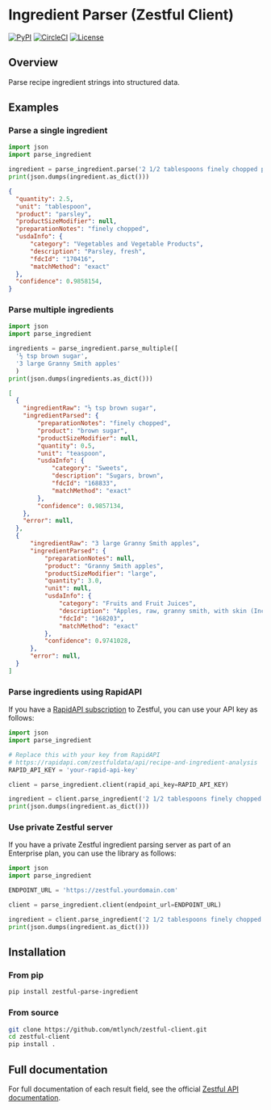 # Ingredient Parser (Zestful Client)

[![PyPI](https://img.shields.io/pypi/v/zestful-parse-ingredient)](https://pypi.org/project/zestful-parse-ingredient/)
[![CircleCI](https://circleci.com/gh/mtlynch/zestful-client.svg?style=svg)](https://circleci.com/gh/mtlynch/zestful-client)
[![License](http://img.shields.io/:license-mit-blue.svg?style=flat-square)](LICENSE)

## Overview

Parse recipe ingredient strings into structured data.

## Examples

### Parse a single ingredient

```python
import json
import parse_ingredient

ingredient = parse_ingredient.parse('2 1/2 tablespoons finely chopped parsley')
print(json.dumps(ingredient.as_dict()))
```

```json
{
  "quantity": 2.5,
  "unit": "tablespoon",
  "product": "parsley",
  "productSizeModifier": null,
  "preparationNotes": "finely chopped",
  "usdaInfo": {
      "category": "Vegetables and Vegetable Products",
      "description": "Parsley, fresh",
      "fdcId": "170416",
      "matchMethod": "exact"
  },
  "confidence": 0.9858154,
}
```


### Parse multiple ingredients

```python
import json
import parse_ingredient

ingredients = parse_ingredient.parse_multiple([
  '½ tsp brown sugar',
  '3 large Granny Smith apples'
  )
print(json.dumps(ingredients.as_dict()))
```

```json
[
  {
    "ingredientRaw": "½ tsp brown sugar",
    "ingredientParsed": {
        "preparationNotes": "finely chopped",
        "product": "brown sugar",
        "productSizeModifier": null,
        "quantity": 0.5,
        "unit": "teaspoon",
        "usdaInfo": {
            "category": "Sweets",
            "description": "Sugars, brown",
            "fdcId": "168833",
            "matchMethod": "exact"
        },
        "confidence": 0.9857134,
    },
    "error": null,
  },
  {
      "ingredientRaw": "3 large Granny Smith apples",
      "ingredientParsed": {
          "preparationNotes": null,
          "product": "Granny Smith apples",
          "productSizeModifier": "large",
          "quantity": 3.0,
          "unit": null,
          "usdaInfo": {
              "category": "Fruits and Fruit Juices",
              "description": "Apples, raw, granny smith, with skin (Includes foods for USDA's Food Distribution Program)",
              "fdcId": "168203",
              "matchMethod": "exact"
          },
          "confidence": 0.9741028,
      },
      "error": null,
  }
]
```

### Parse ingredients using RapidAPI

If you have a [RapidAPI subscription](https://rapidapi.com/zestfuldata/api/recipe-and-ingredient-analysis) to Zestful, you can use your API key as follows:

```python
import json
import parse_ingredient

# Replace this with your key from RapidAPI
# https://rapidapi.com/zestfuldata/api/recipe-and-ingredient-analysis
RAPID_API_KEY = 'your-rapid-api-key'

client = parse_ingredient.client(rapid_api_key=RAPID_API_KEY)

ingredient = client.parse_ingredient('2 1/2 tablespoons finely chopped parsley')
print(json.dumps(ingredient.as_dict()))
```

### Use private Zestful server

If you have a private Zestful ingredient parsing server as part of an Enterprise plan, you can use the library as follows:

```python
import json
import parse_ingredient

ENDPOINT_URL = 'https://zestful.yourdomain.com'

client = parse_ingredient.client(endpoint_url=ENDPOINT_URL)

ingredient = client.parse_ingredient('2 1/2 tablespoons finely chopped parsley')
print(json.dumps(ingredient.as_dict()))
```

## Installation

### From pip

```bash
pip install zestful-parse-ingredient
```

### From source

```bash
git clone https://github.com/mtlynch/zestful-client.git
cd zestful-client
pip install .
```

## Full documentation

For full documentation of each result field, see the official [Zestful API documentation](https://zestfuldata.com/docs).
